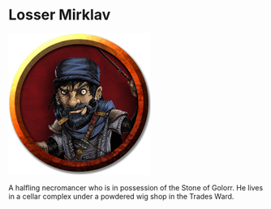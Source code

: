 # Losser Mirklav
![Losser](../assets/Losser%20Mirklav.webp)

A halfling necromancer who is in possession of the Stone of Golorr. He lives in a cellar complex under a powdered wig shop in the Trades Ward.